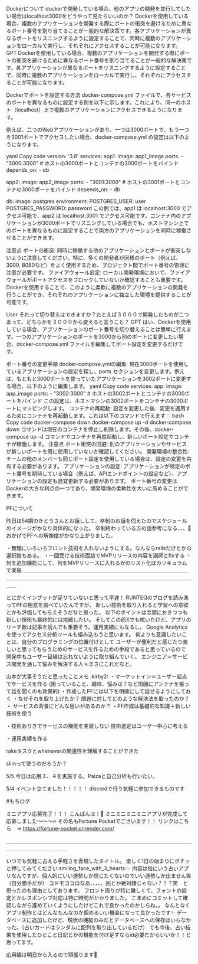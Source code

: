 
Dockerについて
dockerで開発している場合、他のアプリの開発を並行してしたい場合はlocalhost3000をどうやって見たらいいのか？
Dockerを使用している場合、複数のアプリケーションを開発する際にポートの衝突を避けるために異なるポート番号を割り当てることが一般的な解決策です。各アプリケーションが異なるポートをリスニングするように設定することで、同時に複数のアプリケーションをローカルで実行し、それぞれにアクセスすることが可能になります。
GPT
Dockerを使用している場合、複数のアプリケーションを開発する際にポートの衝突を避けるために異なるポート番号を割り当てることが一般的な解決策です。各アプリケーションが異なるポートをリスニングするように設定することで、同時に複数のアプリケーションをローカルで実行し、それぞれにアクセスすることが可能になります。

Dockerでポートを設定する方法
docker-compose.yml ファイルで、各サービスのポートを異なるものに設定する例を以下に示します。これにより、同一のホスト（localhost）上で複数のアプリケーションにアクセスできるようになります。

例えば、二つのWebアプリケーションがあり、一つは3000ポートで、もう一つを3001ポートでアクセスしたい場合、docker-compose.yml の設定は以下のようになります。

yaml
Copy code
version: '3.8'
services:
  app1:
    image: app1_image
    ports:
      - "3000:3000"  # ホストの3000ポートとコンテナの3000ポートをバインド
    depends_on:
      - db

  app2:
    image: app2_image
    ports:
      - "3001:3000"  # ホストの3001ポートとコンテナの3000ポートをバインド
    depends_on:
      - db

  db:
    image: postgres
    environment:
      POSTGRES_USER: user
      POSTGRES_PASSWORD: password
この例では、app1 は localhost:3000 でアクセス可能で、app2 は localhost:3001 でアクセス可能です。コンテナ内のアプリケーションが3000ポートでリスニングしている場合でも、ホストマシン上でのポートを異なるものに設定することで両方のアプリケーションを同時に稼働させることができます。

注意点
ポートの衝突: 同時に稼働する他のアプリケーションとポートが衝突しないように注意してください。特に、多くの開発者が同様のポート（例えば、3000, 8080など）をよく使用するため、プロジェクト間でポート番号の管理に注意が必要です。
ファイアウォール設定: ローカル開発環境において、ファイアウォールがポートアクセスをブロックしていないか確認することも重要です。
Dockerを使用することで、このように柔軟に複数のアプリケーションの開発を行うことができ、それぞれのアプリケーションに独立した環境を提供することが可能です。

User
それって切り替えはできますか？たとえば３０００で開発したものが二つあって、どちらかを３０００から変えると言うこと？
GPT
はい、Dockerを使用している場合、アプリケーションのポート番号を切り替えることは簡単に行えます。一つのアプリケーションのポートを3000から別のポートに変更したい場合、docker-compose.yml ファイルを編集してポート設定を変更するだけです。

ポート番号の変更手順
docker-compose.ymlの編集:
現在3000ポートを使用しているアプリケーションの設定を探し、ports セクションを変更します。例えば、もともと3000ポートを使っていたアプリケーションを3002ポートに変更する場合、以下のように編集します。
yaml
Copy code
services:
  app:
    image: app_image
    ports:
      - "3002:3000"  # ホストの3002ポートとコンテナの3000ポートをバインド
この設定は、ホストマシンの3002ポートをコンテナの3000ポートにマッピングします。
コンテナの再起動:
設定を変更した後、変更を適用するためにコンテナを再起動します。これは以下のコマンドで行えます：
bash
Copy code
docker-compose down
docker-compose up -d
docker-compose down コマンドは現在のコンテナを停止し削除します。その後、docker-compose up -d コマンドでコンテナを再度起動し、新しいポート設定でコンテナが稼働します。
注意点
ポート衝突の回避: 別のアプリケーションやサービスが新しいポートを既に使用していないか確認してください。
開発環境の整合性: チームの他のメンバーも同じポート設定を使用している場合は、設定の変更を共有する必要があります。
アプリケーションの設定: アプリケーションが特定のポート番号を期待している場合（例えば、APIエンドポイントの設定など）、アプリケーションの設定も適宜更新する必要があります。
ポート番号の変更はDockerの大きな利点の一つであり、開発環境の柔軟性を大いに高めることができます。







PFについて

昨日は54期のかとうさんとお話しして、卒制のお話を伺えたのでスケジュールのイメージがかなり具体的になった。
卒制終わっている方の話参考になる、、、:memo:
おかげでPFへの解像度がかなり上がりました。

・無理にいろいろフロント技術を入れないようにする。なんならrailsだけとかの選択肢もある。
・一回受ける技術面談でMVPリリースの内容を講師とfixする
・何を追加機能にして、何をMVPリリースに入れるかのリスト化はカリキュラムで実施
＿＿＿＿＿＿＿＿＿＿＿＿＿＿＿＿＿＿＿＿＿＿＿＿＿＿＿＿＿＿＿＿＿＿＿＿＿＿＿＿＿＿＿＿＿＿＿＿＿＿＿＿＿＿＿＿＿＿＿＿＿＿＿＿＿＿＿＿＿＿

とにかくインプットが足りていないと思って早速！
RUNTEQのブログを読み漁ってPFの極意を調べていたんですが、
新しい技術を取り入れると学習への意欲とかも評価してもらえそうだなと思った。
以下のポイントは念頭におきつつも新しい技術も最終的には挑戦したい。
そしてこの前Xでも呟いたけど、アプリのリーチ数は記事を読んでも重要そう。運用実績にもなるし。
Google Analyticsを使ってアクセス分析ツールも組み込もうと思います。
何よりも意識したいことは、自分のプログラミングの位置付けとして
ユーザーが便利だと感じたり楽しいと思ってもらうためのサービスを作るための手段であると思っているので
開発中もユーザー目線は忘れないように取り組んでいく。
エンジニア＝サービス開発を通して悩みを解決する人☜まさにこれだなと。

山本が大事そうだと思ったことメモ :kirby2:
・マーケットイン＝ユーザー起点でサービスを作る
(困っていること、趣味、悩みは？など周囲にアンテナを張って話を聞くのも効果的)
・作成したPFには以下を明確にして話せるようにしておく
・なぜそれを取り上げたか？
問題に対してどのような解決法を取ったのか？
・ サービスの背景にどんな思いがあるのか？
・PF作成は基礎的な知識＋新しい技術を使う

・技術ありきでサービスの機能を実装しない
技術選定はユーザー中心に考える

・運用実績を作る 

rakeタスクとwheneverの関連性を理解することができた

slimって使うのだろうか？


5/5 今日は応用３、４を実施する。Paizaと自己分析も行いたい。

5/4 イベント立てました！！！！！
discordで行う気軽に参加できるものです

#もちログ

ミニアプリ応募完了！！！
こんばんは！:flags:
ミニミニミニミニアプリが完成して応募しました〜〜〜:fire:
その名もFortune Pocketでございます！！
リンクはこちら　→ https://fortune-pocket.onrender.com/

＿＿＿＿＿＿＿＿＿＿＿＿＿＿＿＿＿＿＿＿＿＿＿＿＿＿＿＿＿＿＿＿＿＿＿＿＿＿＿＿＿＿＿＿＿＿＿＿

いつでも気軽に占える手軽さを表現したタイトル。
楽しく1日の始まりにポチッと押してみてください:smiling_face_with_3_hearts::sparkles:
内容は俗にいう占いアプリなんですが、個人的にいい運勢しか信じたくないのでいい運勢しか出ません笑（自分勝手だが）
コドモゴコロなあ、、、、、凶とか絶対嫌じゃない？？？笑　と思ったのも理由としてあります。
フロント周りが特に難しくて、フォントの設定とかレスポンシブ対応は特に時間がかかりました。
こまめにコミットして確認しながら進めていくようにしたけどこれで良かったのかしらね。。
なんとなくアプリ制作とはどんなもんなのか掴めるいい機会になって良かったです:sparkles:
データベースに追加したけど、現状の機能のみだとデータベースへの保存はいらなかった。（占いカードはランダムに配列を取り出しているだけ）
でも今後、占い結果を使用したひとこと日記とかの機能を付け足すならid必要だからいいか！！と思ってます。

応用編は明日から入るので頑張ります:muscle: